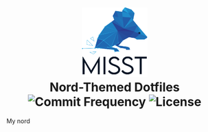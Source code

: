 <h1 align="center">
  <picture>
    <source srcset="https://github.com/Johns-Hopkins-CISRE/MISST/blob/main/docs/img/Logo%20White.png?raw=true">
    <img alt="MISST's Logo" width="30%" height="30%" src="https://github.com/Johns-Hopkins-CISRE/MISST/blob/main/docs/img/Logo%20Black.png?raw=true">
  </picture>
  <br>
  Nord-Themed Dotfiles
  <br>
  <img src="[https://img.shields.io/badge/version-0.1.1--alpha-blue?style=for-the-badge](https://img.shields.io/github/commit-activity/y/Hudson-Liu/Dotfiles-Desktop?style=for-the-badge&labelColor=%234c566a&color=%235e81ac
)" alt="Commit Frequency">
  <img src="[https://img.shields.io/github/commit-activity/y/Johns-Hopkins-CISRE/MISST?style=for-the-badge](https://img.shields.io/github/license/Hudson-Liu/Dotfiles-Desktop?style=for-the-badge&labelColor=%234c566a&color=%235e81ac
)" alt="License">
</h1>

My nord
